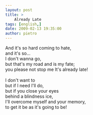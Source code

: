 ```yaml
---
layout: post
title: >
    Already Late
tags: [english,]
date: 2009-02-13 19:35:00
author: pietro
---
```

And it's so hard coming to hate,<br/>and it's so...<br/>I don't wanna go,<br/>but that's my road and is my fate;<br/>you please not stop me It's already late!<br/><br/>I don't want to<br/>but if I need I'll do,<br/>but if you close your eyes<br/>behind a blindness ice,<br/>I'll overcome myself and your memory,<br/>to get it be as it's going to be!
